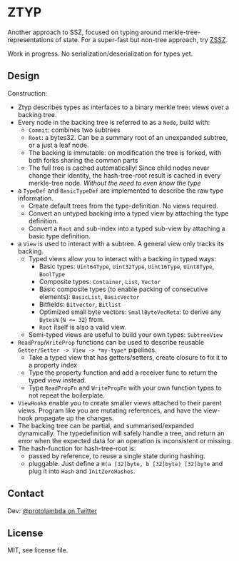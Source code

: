 # ZTYP

Another approach to SSZ, focused on typing around merkle-tree-representations of state.
For a super-fast but non-tree approach, try [ZSSZ](https://github.com/protolambda/zssz).

Work in progress. No serialization/deserialization for types yet.

## Design

Construction:
- Ztyp describes types as interfaces to a binary merkle tree: views over a backing tree.
- Every node in the backing tree is referred to as a `Node`, build with:
    - `Commit`: combines two subtrees
    - `Root`: a bytes32. Can be a summary root of an unexpanded subtree, or a just a leaf node.
    - The backing is immutable: on modification the tree is forked, with both forks sharing the common parts
    - The full tree is cached automatically! Since child nodes never change their identity,
       the hash-tree-root result is cached in every merkle-tree node. *Without the need to even know the type*
- a `TypeDef` and `BasicTypeDef` are implemented to describe the raw type information.
    - Create default trees from the type-definition. No views required.
    - Convert an untyped backing into a typed view by attaching the type definition.
    - Convert a `Root` and sub-index into a typed sub-view by attaching a basic type definition.
- a `View` is used to interact with a subtree. A general view only tracks its backing.
    - Typed views allow you to interact with a backing in typed ways:
        - Basic types: `Uint64Type`, `Uint32Type`, `Uint16Type`, `Uint8Type`, `BoolType`
        - Composite types: `Container`, `List`, `Vector`
        - Basic composite types (to enable packing of consecutive elements): `BasicList`, `BasicVector`
        - Bitfields: `Bitvector`, `Bitlist`
        - Optimized small byte vectors: `SmallByteVecMeta`: to derive any `BytesN` (`N <= 32`) from.
        - `Root` itself is also a valid view.
    - Semi-typed views are useful to build your own types: `SubtreeView`
- `ReadProp`/`WriteProp` functions can be used to describe reusable `Getter/Setter -> View -> *my-type*` pipelines.
    - Take a typed view that has getters/setters, create closure to fix it to a property index
    - Type the property function and add a receiver func to return the typed view instead.
    - Type `ReadPropFn` and `WritePropFn` with your own function types to not repeat the boilerplate.
- `ViewHook`s enable you to create smaller views attached to their parent views.
   Program like you are mutating references, and have the view-hook propagate up the changes.
- The backing tree can be partial, and summarised/expanded dynamically. The typedefinition will safely handle a tree,
   and return an error when the expected data for an operation is inconsistent or missing.
- The hash-function for hash-tree-root is:
    - passed by reference, to reuse a single state during hashing.
    - pluggable. Just define a `H(a [32]byte, b [32]byte) [32]byte` and plug it into `Hash` and `InitZeroHashes`.


## Contact

Dev: [@protolambda on Twitter](https://twitter.com/protolambda)


## License

MIT, see license file.

